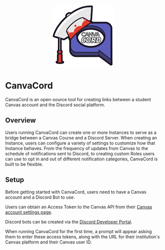 <p align="center">
  <img src="https://github.com/GarrettNixSoft/CanvaCord/blob/master/resources/logo.png?raw=true" width="200" />
</p>

# CanvaCord

CanvaCord is an open-source tool for creating links between a student Canvas account and the Discord social platform.

## Overview

Users running CanvaCord can create one or more Instances to serve as a bridge between a Canvas Course and a Discord Server. When creating an Instance, users can configure a variety of settings to customize how that Instance behaves. From the frequency of updates from Canvas to the schedule of notifications sent to Discord, to creating custom Roles users can use to opt in and out of different notification categories, CanvaCord is built to be flexible.

## Setup

Before getting started with CanvaCord, users need to have a Canvas account and a Discord Bot to use.

Users can obtain an Access Token to the Canvas API from their [Canvas account settings page](https://csulb.instructure.com/profile/settings).

Discord bots can be created via the [Discord Developer Portal](https://discord.com/developers).

When running CanvaCord for the first time, a prompt will appear asking them to enter these access tokens, along with the URL for their institution's Canvas platform and their Canvas user ID.
